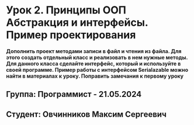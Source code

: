 # Урок 2. Принципы ООП Абстракция и интерфейсы. Пример проектирования

**Дополнить проект методами записи в файл и чтения из файла. Для этого создать отдельный класс и реализовать в нем нужные методы. Для данного класса сделайте интерфейс, который и используйте в своей программе. Пример работы с интерфейсом Serialazable можно найти в материалах к уроку.
Поправить замечания к первому уроку**



## Группа: Программист - 21.05.2024

## Студент: Овчинников Максим Сергеевич

